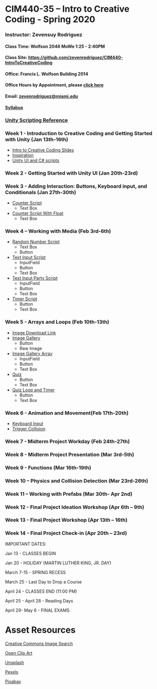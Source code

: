 # CIM440-35 – Intro to Creative Coding - Spring 2020  

### Instructor: Zevensuy Rodriguez
#### Class Time: Wolfson 2046 MoWe 1:25 - 2:40PM
#### Class Site: https://github.com/zevenrodriguez/CIM440-IntroToCreativeCoding
#### Office: Francis L. Wolfson Building 2014
#### Office Hours by Appointment, please [click here](https://outlook.office365.com/owa/calendar/OfficeHours@miamiedu.onmicrosoft.com/bookings/)
#### Email: zevenrodriguez@miami.edu
#### [Syllabus](CIM440-IntrotoCreativeCoding-General.pdf)

### [Unity Scripting Reference](https://docs.unity3d.com/2019.2/Documentation/ScriptReference/index.html)

### Week 1 - Introduction to Creative Coding and Getting Started with Unity (Jan 13th-16th)

* [Intro to Creative Coding Slides](https://docs.google.com/presentation/d/1JOyKlBnO07jWDOI2GCSGj7Qi4ifHQrrECOa8ZJdVJA8/edit?usp=sharing)
* [Inspiration](inspiration.md)
* [Unity UI and C# scripts](https://docs.google.com/presentation/d/1p4PsdqcDyNW-75JJrLv6wtzsfHaFDP6hFd_TB3zaaOo/edit?usp=sharing)

### Week 2 - Getting Started with Unity UI (Jan 20th-23rd)

### Week 3 - Adding Interaction: Buttons, Keyboard input, and Conditionals (Jan 27th-30th)

* [Counter Script](/examples/CC-GettingStarted/Assets/script/exampleScripts/counterscript.cs)
  * Text Box
* [Counter Script With Float](/examples/CC-GettingStarted/Assets/script/exampleScripts/counterfloatscript.cs)
  * Text Box

### Week 4 – Working with Media (Feb 3rd-6th)

* [Random Number Script](/examples/CC-GettingStarted/Assets/script/exampleScripts/randomnumber.cs)
  * Text Box
  * Button
* [Text Input Script](/examples/CC-GettingStarted/Assets/script/exampleScripts/entertext.cs)
  * InputField
  * Button
  * Text Box
* [Text Input Party Script](/examples/CC-GettingStarted/Assets/script/exampleScripts/inputpartyscript.cs)
  * InputField
  * Button
  * Text Box  
* [Timer Script](/examples/CC-GettingStarted/Assets/script/exampleScripts/timerScript.cs)
  * Button
  * Text Box

### Week 5 - Arrays and Loops (Feb 10th-13th)
* [Image Download Link](https://github.com/zevenrodriguez/CIM440-IntroToCreativeCoding/raw/master/examples/CC-GettingStarted/Assets/images.zip)
* [Image Gallery](/examples/CC-GettingStarted/Assets/script/exampleScripts/imagegalleryScript.cs)
  * Button
  * Raw Image
* [Image Gallery Array](/examples/CC-GettingStarted/Assets/script/exampleScripts/imagegalleryarrayScript.cs)
  * InputField
  * Button
  * Text Box
* [Quiz](/examples/CC-GettingStarted/Assets/script/exampleScripts/quizscript.cs)
  * Button
  * Text Box
* [Quiz Loop and Timer](/examples/CC-GettingStarted/Assets/script/exampleScripts/quizloopscript.cs)
  * Button
  * Text Box
### Week 6 - Animation and Movement(Feb 17th-20th)

* [Keyboard Input](https://github.com/zevenrodriguez/CIM440-IntroToCreativeCoding/blob/master/examples/CC-GettingStarted/Assets/script/exampleScripts/ispykeyboardScript.cs)
* [Trigger Collision](https://github.com/zevenrodriguez/CIM440-IntroToCreativeCoding/blob/master/examples/CC-GettingStarted/Assets/script/exampleScripts/ispycollision.cs)

### Week 7 - Midterm Project Workday (Feb 24th-27th)

### Week 8 - Midterm Project Presentation (Mar 3rd-5th)

### Week 9 - Functions (Mar 16th-19th)

### Week 10 – Physics and Collision Detection (Mar 23rd-26th)

### Week 11 – Working with Prefabs (Mar 30th- Apr 2nd)

### Week 12 - Final Project Ideation Workshop (Apr 6th – 9th)

### Week 13 - Final Project Workshop (Apr 13th – 16th)

### Week 14 - Final Project Check-in (Apr 20th – 23rd)


IMPORTANT DATES:

Jan 13 - CLASSES BEGIN

Jan 20 - HOLIDAY (MARTIN LUTHER KING, JR. DAY)

March 7-15 - SPRING RECESS

March 25 - Last Day to Drop a Course

April 24 - CLASSES END  (11:00 PM)

April 25 - April 28 - Reading Days

April 29- May 6 - FINAL EXAMS




# Asset Resources

[Creative Commons Image Search](https://ccsearch.creativecommons.org/)

[Open Clip Art](https://openclipart.org/)

[Unsplash](https://unsplash.com/)

[Pexels](https://www.pexels.com/)

[Pixabay](https://pixabay.com/)
